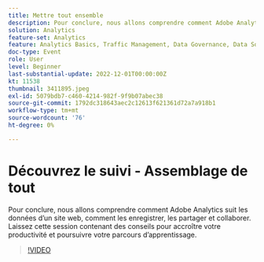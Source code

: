 ```yaml
---
title: Mettre tout ensemble
description: Pour conclure, nous allons comprendre comment Adobe Analytics suit les données d’un site web, comment les enregistrer, les partager et collaborer. Laissez cette session contenant des conseils pour accroître votre productivité et poursuivre votre parcours d’apprentissage.
solution: Analytics
feature-set: Analytics
feature: Analytics Basics, Traffic Management, Data Governance, Data Sources, Data Configuration and Collection
doc-type: Event
role: User
level: Beginner
last-substantial-update: 2022-12-01T00:00:00Z
kt: 11538
thumbnail: 3411895.jpeg
exl-id: 5079bdb7-c460-4214-982f-9f9b07abec38
source-git-commit: 1792dc318643aec2c12613f621361d72a7a918b1
workflow-type: tm+mt
source-wordcount: '76'
ht-degree: 0%

---
```


# Découvrez le suivi - Assemblage de tout

Pour conclure, nous allons comprendre comment Adobe Analytics suit les données d’un site web, comment les enregistrer, les partager et collaborer. Laissez cette session contenant des conseils pour accroître votre productivité et poursuivre votre parcours d’apprentissage.

>[!VIDEO](https://video.tv.adobe.com/v/3411895/?quality=12&learn=on)
